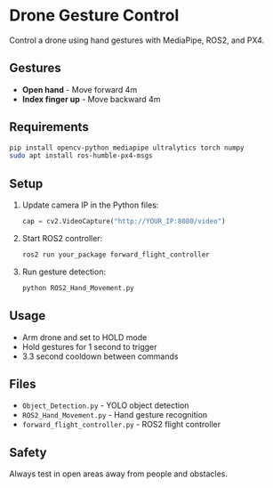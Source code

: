 # Drone Gesture Control

Control a drone using hand gestures with MediaPipe, ROS2, and PX4.

## Gestures

- **Open hand** - Move forward 4m
- **Index finger up** - Move backward 4m

## Requirements

```bash
pip install opencv-python mediapipe ultralytics torch numpy
sudo apt install ros-humble-px4-msgs
```

## Setup

1. Update camera IP in the Python files:
   ```python
   cap = cv2.VideoCapture("http://YOUR_IP:8080/video")
   ```

2. Start ROS2 controller:
   ```bash
   ros2 run your_package forward_flight_controller
   ```

3. Run gesture detection:
   ```bash
   python ROS2_Hand_Movement.py
   ```

## Usage

- Arm drone and set to HOLD mode
- Hold gestures for 1 second to trigger
- 3.3 second cooldown between commands

## Files

- `Object_Detection.py` - YOLO object detection
- `ROS2_Hand_Movement.py` - Hand gesture recognition
- `forward_flight_controller.py` - ROS2 flight controller

## Safety

Always test in open areas away from people and obstacles.